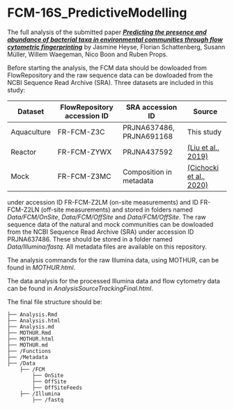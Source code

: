 # FCM-16S_PredictiveModelling

The full analysis of the submitted paper [***Predicting the presence and abundance of bacterial taxa in environmental communities through flow cytometric fingerprinting***](https://github.com/jeheyse/FCM-16S_PredictiveModelling) by Jasmine Heyse, Florian Schattenberg, Susann Müller, Willem Waegeman, Nico Boon and Ruben Props.

Before starting the analysis, the FCM data should be dowloaded from FlowRepository and the raw sequence data can be dowloaded from the NCBI Sequence Read Archive (SRA). Three datasets are included in this study:

| Dataset  | FlowRepository accession ID | SRA accession ID | Source |
| ------------- | ------------- |------------- |------------- |
| Aquaculture  | FR-FCM-Z3C  |  PRJNA637486, PRJNA691168  | This study  |
| Reactor  | FR-FCM-ZYWX  | PRJNA437592  | [(Liu et al., 2019)](https://github.com/jeheyse/FCM-16S_PredictiveModelling) |
| Mock | FR-FCM-Z3MC  | Composition in metadata  | [(Cichocki et al., 2020)](https://www.nature.com/articles/s41596-020-0362-0#citeas) |

under accession ID FR-FCM-Z2LM (on-site measurements) and ID FR-FCM-Z2LN (off-site measurements) and stored in folders named _Data/FCM/OnSite_, _Data/FCM/OffSite_ and _Data/FCM/OffSite_. The raw sequence data of the natural and mock communities can be dowloaded from the NCBI Sequence Read Archive (SRA) under accession ID PRJNA637486. These should be stored in a folder named _Data/Illumina/fastq_. All metadata files are available on this repository.

The analysis commands for the raw Illumina data, using MOTHUR, can be found in _MOTHUR.html_. 

The data analysis for the processed Illumina data and flow cytometry data can be found in _AnalysisSourceTrackingFinal.html_.

The final file structure should be: 

```
├── Analysis.Rmd
├── Analysis.html
├── Analysis.md
├── MOTHUR.Rmd
├── MOTHUR.html
├── MOTHUR.md
├── /Functions
├── /Metadata
├── /Data
    ├── /FCM
	    ├── OnSite
	    ├── OffSite
	    ├── OffSiteFeeds
    ├── /Illumina
	    ├── /fastq
```